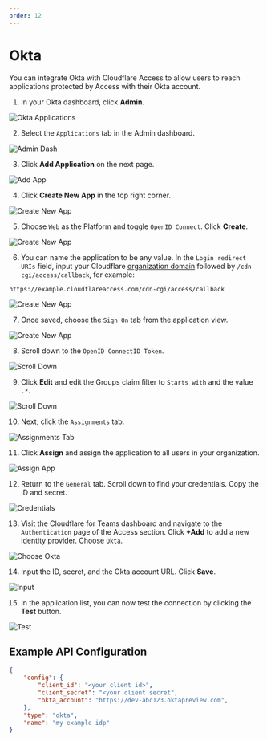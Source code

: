 ```yaml
---
order: 12
---
```


# Okta

You can integrate Okta with Cloudflare Access to allow users to reach applications protected by Access with their Okta account.

1. In your Okta dashboard, click **Admin**.

![Okta Applications](../../static/documentation/identity/okta/click-admin.png)

2. Select the `Applications` tab in the Admin dashboard.

![Admin Dash](../../static/documentation/identity/okta/select-admin.png)

3. Click **Add Application** on the next page.

![Add App](../../static/documentation/identity/okta/add-app.png)

4. Click **Create New App** in the top right corner.

![Create New App](../../static/documentation/identity/okta/create-new-app.png)

5. Choose `Web` as the Platform and toggle `OpenID Connect`. Click **Create**.

![Create New App](../../static/documentation/identity/okta/web-app.png)

6. You can name the application to be any value. In the `Login redirect URIs` field, input your Cloudflare [organization domain](/glossary#organization-domain) followed by `/cdn-cgi/access/callback`, for example:

```text
https://example.cloudflareaccess.com/cdn-cgi/access/callback
```

![Create New App](../../static/documentation/identity/okta/add-uri.png)

7. Once saved, choose the `Sign On` tab from the application view.

![Create New App](../../static/documentation/identity/okta/app-view.png)

8. Scroll down to the `OpenID ConnectID Token`.

![Scroll Down](../../static/documentation/identity/okta/scroll-down.png)

9. Click **Edit** and edit the Groups claim filter to `Starts with` and the value `.*`.

![Scroll Down](../../static/documentation/identity/okta/edit-groups.png)

10. Next, click the `Assignments` tab.

![Assignments Tab](../../static/documentation/identity/okta/assignments-tab.png)

11. Click **Assign** and assign the application to all users in your organization.

![Assign App](../../static/documentation/identity/okta/assign-app.png)

12. Return to the `General` tab. Scroll down to find your credentials. Copy the ID and secret.

![Credentials](../../static/documentation/identity/okta/credentials.png)

13. Visit the Cloudflare for Teams dashboard and navigate to the `Authentication` page of the Access section. Click **+Add** to add a new identity provider. Choose `Okta`.

![Choose Okta](../../static/documentation/identity/okta/choose-okta.png)

14. Input the ID, secret, and the Okta account URL. Click **Save**.

![Input](../../static/documentation/identity/okta/input-credentials.png)

15. In the application list, you can now test the connection by clicking the **Test** button.

![Test](../../static/documentation/identity/okta/with-mfa.png)

## Example API Configuration

```json
{
    "config": {
        "client_id": "<your client id>",
        "client_secret": "<your client secret",
        "okta_account": "https://dev-abc123.oktapreview.com",
    },
    "type": "okta",
    "name": "my example idp"
}
```
